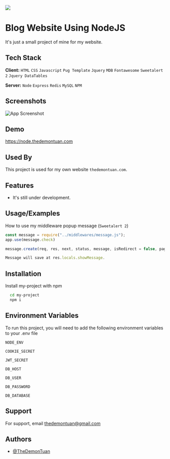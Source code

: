 ![](https://komarev.com/ghpvc/?username=TheDemonTuan)
# Blog Website Using NodeJS

It's just a small project of mine for my website.



## Tech Stack

**Client:** `HTML` `CSS` `Javascript` `Pug Template` `Jquery` `MDB` `Fontawesome` `Sweetalert 2` `Jquery DataTables`

**Server:** `Node` `Express` `Redis` `MySQL` `NPM`


## Screenshots

![App Screenshot](https://i.imgur.com/OeCTzZu.png)


## Demo
https://node.thedemontuan.com


## Used By

This project is used for my own website `thedemontuan.com`.


## Features

- It's still under development.


## Usage/Examples

How to use my middleware popup message (`Sweetalert 2`)
```javascript
const message = require("../middlewares/message.js");
app.use(message.check)

message.create(req, res, next, status, message, isRedirect = false, pageRedirect = "");

Message will save at res.locals.showMessage.

```


## Installation

Install my-project with npm

```bash
  cd my-project
  npm i
```
    
## Environment Variables

To run this project, you will need to add the following environment variables to your .env file

`NODE_ENV`

`COOKIE_SECRET`

`JWT_SECRET`

`DB_HOST`

`DB_USER`

`DB_PASSWORD`

`DB_DATABASE`


## Support

For support, email thedemontuan@gmail.com


## Authors

- [@TheDemonTuan](https://www.github.com/TheDemonTuan)

